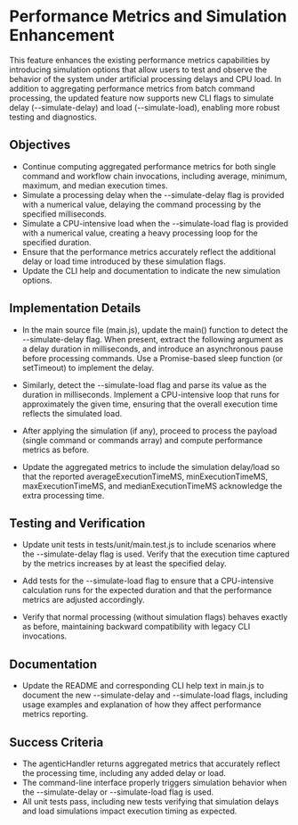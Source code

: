# Performance Metrics and Simulation Enhancement

This feature enhances the existing performance metrics capabilities by introducing simulation options that allow users to test and observe the behavior of the system under artificial processing delays and CPU load. In addition to aggregating performance metrics from batch command processing, the updated feature now supports new CLI flags to simulate delay (--simulate-delay) and load (--simulate-load), enabling more robust testing and diagnostics.

## Objectives

- Continue computing aggregated performance metrics for both single command and workflow chain invocations, including average, minimum, maximum, and median execution times.
- Simulate a processing delay when the --simulate-delay flag is provided with a numerical value, delaying the command processing by the specified milliseconds.
- Simulate a CPU-intensive load when the --simulate-load flag is provided with a numerical value, creating a heavy processing loop for the specified duration.
- Ensure that the performance metrics accurately reflect the additional delay or load time introduced by these simulation flags.
- Update the CLI help and documentation to indicate the new simulation options.

## Implementation Details

- In the main source file (main.js), update the main() function to detect the --simulate-delay flag. When present, extract the following argument as a delay duration in milliseconds, and introduce an asynchronous pause before processing commands. Use a Promise-based sleep function (or setTimeout) to implement the delay.

- Similarly, detect the --simulate-load flag and parse its value as the duration in milliseconds. Implement a CPU-intensive loop that runs for approximately the given time, ensuring that the overall execution time reflects the simulated load.

- After applying the simulation (if any), proceed to process the payload (single command or commands array) and compute performance metrics as before.

- Update the aggregated metrics to include the simulation delay/load so that the reported averageExecutionTimeMS, minExecutionTimeMS, maxExecutionTimeMS, and medianExecutionTimeMS acknowledge the extra processing time.

## Testing and Verification

- Update unit tests in tests/unit/main.test.js to include scenarios where the --simulate-delay flag is used. Verify that the execution time captured by the metrics increases by at least the specified delay.

- Add tests for the --simulate-load flag to ensure that a CPU-intensive calculation runs for the expected duration and that the performance metrics are adjusted accordingly.

- Verify that normal processing (without simulation flags) behaves exactly as before, maintaining backward compatibility with legacy CLI invocations.

## Documentation

- Update the README and corresponding CLI help text in main.js to document the new --simulate-delay and --simulate-load flags, including usage examples and explanation of how they affect performance metrics reporting.

## Success Criteria

- The agenticHandler returns aggregated metrics that accurately reflect the processing time, including any added delay or load.
- The command-line interface properly triggers simulation behavior when the --simulate-delay or --simulate-load flag is used.
- All unit tests pass, including new tests verifying that simulation delays and load simulations impact execution timing as expected.

